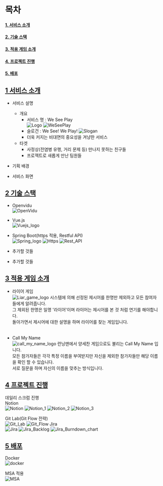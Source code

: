 # 목차
#### [1. 서비스 소개](#1서비스-소개)  
#### [2. 기술 스택](#2기술-스택)  
#### [3. 적용 게임 소개](#3적용-게임-소개)  
#### [4. 프로젝트 진행](#4프로젝트-진행)  
#### [5. 배포](#5배포)  
## [1&nbsp;서비스 소개](#목차)  
* 서비스 설명  
    + 개요  
        * 서비스 명 : We See Play    
![Logo](/uploads/39f08ed00d7f8c704f2810d40b17a2f5/Logo.PNG)
![WeSeePlay](/uploads/ded9252fd91de91ef65f9ec475fa5e40/WeSeePlay.PNG)
        * 슬로건 : We See! We Play!
![Slogan](/uploads/e0b473308a3602dbbc2b445f7c714959/Slogan.PNG)
        * 더욱 커지는 비대면의 중요성을 겨냥한 서비스  
    * 타겟  
        * 사정상(전염병 유행, 거리 문제 등) 만나지 못하는 친구들  
        * 프로젝트로 새롭게 만난 팀원들  
              
* 기획 배경  

* 서비스 화면  

## [2&nbsp;기술 스택](#목차)  
* Openvidu  
![OpenVidu](/uploads/85ed6aeebb1d9d7b6e2b0043a3dc8647/OpenVidu.PNG)

* Vue.js  
![Vuejs_logo](/uploads/34baf3e5a8a81bc24d3ac8bd006c70c9/Vuejs_logo.PNG)

* Spring Boot(https 적용, Restful API)  
![Spring_logo](/uploads/9eb7fbe3c75351b128af470b1a790bf6/Spring_logo.PNG)
![Https](/uploads/61e0df00be91dd436689679a5c98956c/Https.PNG)
![Rest_API](/uploads/e83e84f8a7f5c065a88fafedf0436a9e/Rest_API.PNG)

* 추가할 것들  

* 추가할 것들  

## [3&nbsp;적용 게임 소개](#목차)  
* 라이어 게임  
![Liar_game_logo](/uploads/de6160ea596a35252620c3d8e9cd4a45/Liar_game_logo.PNG)
시스템에 의해 선정된 제시어를 한명만 제외하고 모든 참여자들에게 알려줍니다.  
그 제외된 한명은 일명 '라이어'이며 라이어는 제시어를 본 것 처럼 연기를 해야합니다.  
돌아가면서 제시어에 대한 설명을 하며 라이어를 찾는 게임입니다.  
<br><br>
* Call My Name  
![call_my_name_logo](/uploads/c00783fa0907c7fbaafe169b4b392bfb/call_my_name_logo.PNG)
런닝맨에서 양세찬 게임으로도 불리는 Call My Name 입니다.  
모든 참가자들은 각각 특정 이름을 부여받지만 자신을 제외한 참가자들만 해당 이름을 확인 할 수 있습니다.  
서로 질문을 하며 자신의 이름을 맞추는 방식입니다.  

## [4&nbsp;프로젝트 진행](#목차)  
데일리 스크럼 진행  
Notion  
![Notion](/uploads/978904a14f0962596429e27adc73460e/Notion.PNG)
![Notion_1](/uploads/ba611d2e411bfcce780204f31a336532/Notion_1.PNG)
![Notion_2](/uploads/c3683a76b8de0457f8edd93eb79ea948/Notion_2.PNG)
![Notion_3](/uploads/206be6cd806f481f7386d1b11649c7b2/Notion_3.PNG)

Git Lab(Git Flow 전략)  
![Git_Lab](/uploads/f2f00b6c322385c67c8e97dd2a9dd376/Git_Lab.PNG)
![Git_Flow](/uploads/89ea8ea842fd916edbbccc84a33632db/Git_Flow.gif)
Jira  
![Jira](/uploads/a8d210b715b335a9e9393a109672503a/Jira.PNG)
![Jira_Backlog](/uploads/4176d072caf9b1ff28296d9f24a2382f/Jira_Backlog.PNG)
![Jira_Burndown_chart](/uploads/6c22e9c94b32e95fda3c12d3b495ed99/Jira_Burndown_chart.PNG)

## [5&nbsp;배포](#목차)  

Docker  
![docker](/uploads/a87ec4bb4461359d46b124e4e048f039/docker.PNG)

MSA 적용  
![MSA](/uploads/e6525277761b845bb1a843dfdc76650a/MSA.PNG)
